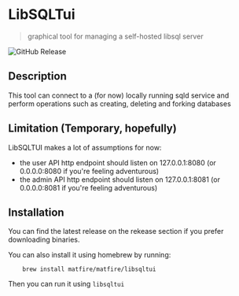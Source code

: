 # LibSQLTui
> graphical tool for managing a self-hosted libsql server

![GitHub Release](https://img.shields.io/github/v/release/matfire/libsqltui?style=for-the-badge)

## Description

This tool can connect to a (for now) locally running sqld service and perform operations such as creating, deleting and forking databases

## Limitation (Temporary, hopefully)

LibSQLTUI makes a lot of assumptions for now:

- the user API http endpoint should listen on 127.0.0.1:8080 (or 0.0.0.0:8080 if you're feeling adventurous)
- the admin API http endpoint should listen on 127.0.0.1:8081 (or 0.0.0.0:8081 if you're feeling adventurous)

## Installation

You can find the latest release on the rekease section if you prefer downloading binaries.

You can also install it using homebrew by running:

```shell
    brew install matfire/matfire/libsqltui
```

Then you can run it using `libsqltui`
